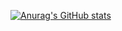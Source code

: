 [![Anurag's GitHub stats](https://github-readme-stats.vercel.app/api?username=KAOXAanuraghazra)](https://github.com/anuraghazra/github-readme-stats)
